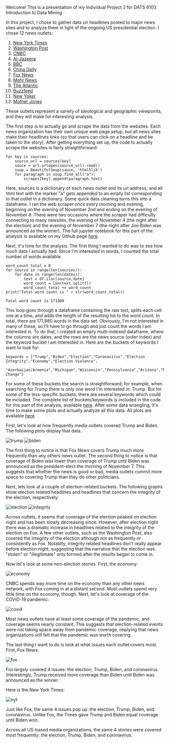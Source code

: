 Welcome! This is a presentation of my Individual Project 2 for DATS 6103 Introduction to Data Mining.

In this project, I chose to gather data on headlines posted to major news sites and to analyze them in light of the ongoing US presidential election. I chose 12 news outlets:

1. [New York Times](https://www.nytimes.com/)
2. [Washington Post](https://www.washingtonpost.com/)
3. [CNBC](https://www.cnbc.com)
4. [Al-Jazeera](https://www.aljazeera.com/)
5. [BBC](https://bbc.com/news)
6. [China Daily](https://global.chinadaily.com.cn/)
7. [Fox News](https://www.foxnews.com/)
8. [Mehr News](https://en.mehrnews.com/)
9. [The Atlantic](https://www.theatlantic.com/)
10. [Buzzfeed](https://www.buzzfeed.com/)
11. [New Yoker](https://www.newyorker.com/)
12. [Mother Jones](https://www.motherjones.com/)

These outlets represent a variety of ideological and geographic viewpoints, and they will make for interesting analysis.

The first step is to actually go and scrape the data from the websites. Each news organization has their own unique web page setup, but all news sites make their headlines links (so that users can click on a headline and be taken to the story). After getting everything set up, the code to actually scrape the websites is fairly straightforward:

```
for key in sources:
    source_url = sources[key]
    sauce = url.urlopen(source_url).read()
    soup = BeautifulSoup(sauce, 'html5lib')
    for paragraph in soup.find_all("a"):
        scrapes[key].append(paragraph.text)
```
Here, sources is a dictionary of each news outlet and its url address, and all html text with the marker "a" gets appended to an empty list corresponding to that outlet in a dictionary. Some quick data cleaning turns this into a dataframe. I ran the web scraper once every morning and evening, beginning on the evening of November 2nd and ending on the evening of November 8. There were two occasions where the scraper had difficulty connecting to many newsites, the evening of November 4 (the night after the election) and the evening of November 7 (the night after Joe Biden was announced as the winner). The full jupyter notebook for this part of the analysis is available on my Github page [here](https://github.com/grahamh39/DATS6103-Project-2-Graham-Hulsey-/blob/main/code/Graham%20Hulsey%20Project%202%20Code%20Part%201%20-%20Web%20Scraping.ipynb).

Next, it's time for the analysis. The first thing I wanted to do was to see how much data I actually had. Since I'm interested in words, I counted the total number of words available. 
```
word_count_total = 0
for source in range(len(sources)):
    for date in range(len(dates)):
        text = df.iloc[source,date]
        word_count = len(text.split())
        word_count_total += word_count
print("Total word count is " + str(word_count_total))

Total word count is 171980
```
This loop goes through a dataframe containing the raw text, splits each cell one at a time, and adds the length of the resulting list to the word count. In total, there are 171,980 words in the data set. Obviously, I'm not interested in many of these, so I'll have to go through and just count the words I am interested in. To do that, I created an empty multi-indexed dataframe, where the columns are dates, and the rows are the news source (outer index) and the keyword bucket I am interested in. Here are the buckets of keywords I want to look for:

```
keywords = ["Trump","Biden","Election","Coronavirus","Election Integrity","Economy","Election Violence",
            "Azerbaijan/Armenia","Michigan","Wisconsin","Pennsylvania","Arizona","Nevada","Florida","Climate Change"]
```
For some of these buckets the search is straightforward; for example, when searching for Trump there is only one word I'm interested in: Trump. But for some of the less-specific buckets, there are several keywords which could be included. The complete list of buckets/keywords is included in the code for this part of the analysis, available [here](https://github.com/grahamh39/DATS6103-Project-2-Graham-Hulsey-/blob/main/code/Graham%20Hulsey%20Project%202%20Code%20Part%202%20-%20Analysis.ipynb). After some data wrangling, it's time to make some plots and actually analyze all this data. All plots are available [here](https://github.com/grahamh39/DATS6103-Project-2-Graham-Hulsey-/tree/main/plots)

First, let's look at how frequently media outlets covered Trump and Biden. The following plots display that data. 

![trump](https://raw.githubusercontent.com/grahamh39/DATS6103-Project-2-Graham-Hulsey-/main/plots/trump_plot.png)
![biden](https://raw.githubusercontent.com/grahamh39/DATS6103-Project-2-Graham-Hulsey-/main/plots/biden_plot.png)

The first thing to notice is that Fox News covers Trump much more frequently than any others news outlet. The second thing to notice is that coverage of Biden was lower than coverage of Trump until Biden was announced as the president-elect the morning of November 7. This suggests that whether the news is good or bad, media outlets commit more space to covering Trump than they do other politicians.

Next, lets look at a couple of election-related buckets. The following graphs show election related headlines and headlines that concern the integrity of the election, respectively.

![election](https://raw.githubusercontent.com/grahamh39/DATS6103-Project-2-Graham-Hulsey-/main/plots/election_plot.png)
![integrity](https://raw.githubusercontent.com/grahamh39/DATS6103-Project-2-Graham-Hulsey-/main/plots/integrity_plot.png)

Across outlets, it seems that coverage of the election peaked on election night and has been slowly decreasing since. However, after election night there was a dramatic increase in headlines related to the integrity of the election on Fox. A few other outlets, such as the Washington Post, also covered the integrity of the election although not as frequently or consistently as Fox. Notablty, integrity related headlines don't really appear before election night, suggesting that the narrative that the election was "stolen" or "illegitimate" only formed after the results began to come in.

Now let's look at some non-election stories. First, the economy:

![economy](https://raw.githubusercontent.com/grahamh39/DATS6103-Project-2-Graham-Hulsey-/main/plots/economy_plot.png)

CNBC spends way more time on the economy than any other news network, with Fox coming in at a distant second. Most outlets spend very little time on the economy, though. Next, let's look at coverage of the COVID-19 pandemic:

![covid](https://raw.githubusercontent.com/grahamh39/DATS6103-Project-2-Graham-Hulsey-/main/plots/corona_plot.png)

Most news outlets have at least some coverage of the pandemic, and coverage seems nearly constant. This suggests that election-related events were not taking space away from pandemic coverage, implying that news organizations still felt that the pandemic was worth covering.

The last thing I want to do is look at what issues each outlet covers most. First, Fox News:

![fox](https://raw.githubusercontent.com/grahamh39/DATS6103-Project-2-Graham-Hulsey-/main/plots/fox_plot.png)

Fox largely covered 4 issues: the election, Trump, Biden, and coronavirus. Interestingly, Trump received more coverage than Biden until Biden was announced as the winner. 

Here is the New York Times:

![nyt](https://raw.githubusercontent.com/grahamh39/DATS6103-Project-2-Graham-Hulsey-/main/plots/ny_plot.png)

Just like Fox, the same 4 issues pop up: the election, Trump, Biden, and coronavirus. Unlike Fox, the Times gave Trump and Biden equal coverage until Biden won. 

Across all US-based media organizations, the same 4 stories were covered most frequently: the election, Trump, Biden, and coronavirus. 
